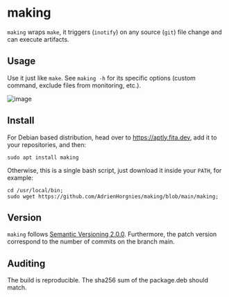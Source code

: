 # making

`making` wraps `make`, it triggers (`inotify`) on any source (`git`) file change and can execute artifacts.

## Usage

Use it just like `make`.
See `making -h` for its specific options (custom command, exclude files from monitoring, etc.).

![image](https://github.com/user-attachments/assets/a954ba30-f40c-4ce3-bf59-7c7352f3ba52)

## Install

For Debian based distribution, head over to https://aptly.fita.dev, add it to your repositories, and then:
```console
sudo apt install making
```

Otherwise, this is a single bash script, just download it inside your `PATH`, for example:
```console
cd /usr/local/bin;
sudo wget https://github.com/AdrienHorgnies/making/blob/main/making;
```

## Version

`making` follows [Semantic Versioning 2.0.0](https://semver.org/#semantic-versioning-200).
Furthermore, the patch version correspond to the number of commits on the branch main.

## Auditing

The build is reproducible.
The sha256 sum of the package.deb should match.
